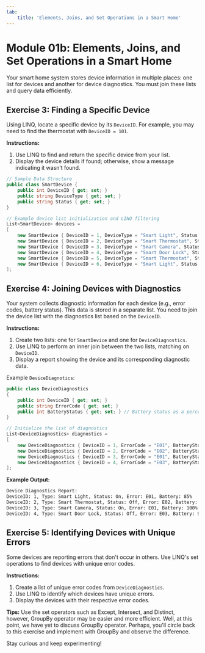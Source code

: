 ```yaml
---
lab:
    title: 'Elements, Joins, and Set Operations in a Smart Home'
---
```

# Module 01b: Elements, Joins, and Set Operations in a Smart Home
Your smart home system stores device information in multiple places: one list for devices and another for device diagnostics. You must join these lists and query data efficiently.

## Exercise 3: Finding a Specific Device
Using LINQ, locate a specific device by its `DeviceID`. For example, you may need to find the thermostat with `DeviceID = 101`.

**Instructions:**
1. Use LINQ to find and return the specific device from your list.
2. Display the device details if found; otherwise, show a message indicating it wasn’t found.

```csharp
// Sample Data Structure
public class SmartDevice {
    public int DeviceID { get; set; }
    public string DeviceType { get; set; }
    public string Status { get; set; }
}

// Example device list initialization and LINQ filtering
List<SmartDevice> devices =
[
    new SmartDevice { DeviceID = 1, DeviceType = "Smart Light", Status = "On" },
    new SmartDevice { DeviceID = 2, DeviceType = "Smart Thermostat", Status = "Off" },
    new SmartDevice { DeviceID = 3, DeviceType = "Smart Camera", Status = "On" },
    new SmartDevice { DeviceID = 4, DeviceType = "Smart Door Lock", Status = "Off" },
    new SmartDevice { DeviceID = 5, DeviceType = "Smart Thermostat", Status = "On" },
    new SmartDevice { DeviceID = 6, DeviceType = "Smart Light", Status = "On" }
];
```

## Exercise 4: Joining Devices with Diagnostics
Your system collects diagnostic information for each device (e.g., error codes, battery status). This data is stored in a separate list. You need to join the device list with the diagnostics list based on the `DeviceID`.

**Instructions:**
1. Create two lists: one for `SmartDevice` and one for `DeviceDiagnostics`.
2. Use LINQ to perform an inner join between the two lists, matching on `DeviceID`.
3. Display a report showing the device and its corresponding diagnostic data.

Example `DeviceDiagnotics`:
```csharp
public class DeviceDiagnostics
{
    public int DeviceID { get; set; }
    public string ErrorCode { get; set; }
    public int BatteryStatus { get; set; } // Battery status as a percentage
}

// Initialize the list of diagnostics
List<DeviceDiagnostics> diagnostics =
[
    new DeviceDiagnostics { DeviceID = 1, ErrorCode = "E01", BatteryStatus = 85 },
    new DeviceDiagnostics { DeviceID = 2, ErrorCode = "E02", BatteryStatus = 50 },
    new DeviceDiagnostics { DeviceID = 3, ErrorCode = "E01", BatteryStatus = 100 },
    new DeviceDiagnostics { DeviceID = 4, ErrorCode = "E03", BatteryStatus = 90 },
];
```

**Example Output:**
```bash
Device Diagnostics Report:
DeviceID: 1, Type: Smart Light, Status: On, Error: E01, Battery: 85%
DeviceID: 2, Type: Smart Thermostat, Status: Off, Error: E02, Battery: 50%
DeviceID: 3, Type: Smart Camera, Status: On, Error: E01, Battery: 100%
DeviceID: 4, Type: Smart Door Lock, Status: Off, Error: E03, Battery: 90%
```

## Exercise 5: Identifying Devices with Unique Errors
Some devices are reporting errors that don't occur in others. Use LINQ's set operations to find devices with unique error codes.

**Instructions:**
1. Create a list of unique error codes from `DeviceDiagnostics`.
2. Use LINQ to identify which devices have unique errors.
3. Display the devices with their respective error codes.

**Tips:**
Use the set operators such as Except, Intersect, and Distinct, however, GroupBy operator may be easier and more efficient. 
Well, at this point, we have yet to discuss GroupBy operator. 
Perhaps, you'll circle back to this exercise and implement with GroupBy and observe the difference.

Stay curious and keep experimenting!
